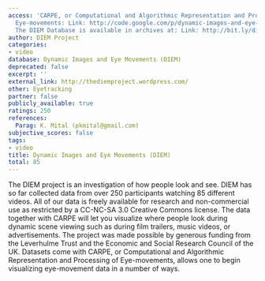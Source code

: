 ```yaml
---
access: 'CARPE, or Computational and Algorithmic Representation and Processing of
  Eye-movements: Link: http://code.google.com/p/dynamic-images-and-eye-movements/
  The DIEM Database is available in archives at: Link: http://bit.ly/diemdata'
author: DIEM Project
categories:
- video
database: Dynamic Images and Eye Movements (DIEM)
deprecated: false
excerpt: ''
external_link: http://thediemproject.wordpress.com/
other: Eyetracking
partner: false
publicly_available: true
ratings: 250
references:
  Parag: K. Mital (pkmital@gmail.com)
subjective_scores: false
tags:
- video
title: Dynamic Images and Eye Movements (DIEM)
total: 85
---
```


The DIEM project is an investigation of how people look and see. DIEM has so far collected data from over 250 participants watching 85 different videos. All of our data is freely available for research and non-commercial use as restricted by a CC-NC-SA 3.0 Creative Commons license. The data together with CARPE will let you visualize where people look during dynamic scene viewing such as during film trailers, music videos, or advertisements. The project was made possible by generous funding from the Leverhulme Trust and the Economic and Social Research Council of the UK. Datasets come with CARPE, or Computational and Algorithmic Representation and Processing of Eye-movements, allows one to begin visualizing eye-movement data in a number of ways.